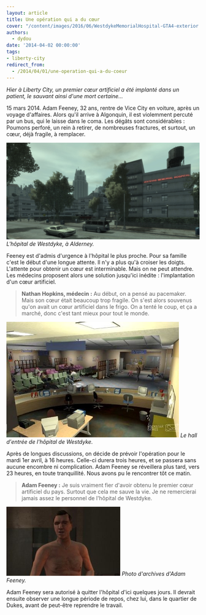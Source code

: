 ```yaml
---
layout: article
title: Une opération qui a du cœur
cover: "/content/images/2016/06/WestdykeMemorialHospital-GTA4-exterior.jpg"
authors:
  - dydou
date: '2014-04-02 00:00:00'
tags:
- liberty-city
redirect_from:
  - /2014/04/01/une-operation-qui-a-du-coeur
---
```


_Hier à Liberty City, un premier cœur artificiel a été implanté dans un patient, le sauvant ainsi d'une mort certaine..._

15 mars 2014. Adam Feeney, 32 ans, rentre de Vice City en voiture, après un voyage d'affaires. Alors qu'il arrive à Algonquin, il est violemment percuté par un bus, qui le laisse dans le coma. Les dégâts sont considérables : Poumons perforé, un rein à retirer, de nombreuses fractures, et surtout, un cœur, déjà fragile, à remplacer.

![L'hôpital de Westdyke, à Alderney.](/content/images/2016/06/WestdykeMemorialHospital-GTA4-exterior_0.jpg)
_L'hôpital de Westdyke, à Alderney._

Feeney est d'admis d'urgence à l'hôpital le plus proche. Pour sa famille c'est le début d'une longue attente. Il n'y a plus qu'à croiser les doigts. L'attente pour obtenir un cœur est interminable. Mais on ne peut attendre. Les médecins proposent alors une solution jusqu'ici inédite : l'implantation d'un cœur artificiel.

> **Nathan Hopkins, médecin :** Au début, on a pensé au pacemaker. Mais son cœur était beaucoup trop fragile. On s'est alors souvenus qu'on avait un cœur artificiel dans le frigo. On a tenté le coup, et ça a marché, donc c'est tant mieux pour tout le monde.

![Le hall d'entrée de l'hôpital de Westdyke.](/content/images/2016/06/Hopital.jpg)
_Le hall d'entrée de l'hôpital de Westdyke._

Après de longues discussions, on décide de prévoir l'opération pour le mardi 1er avril, à 16 heures. Celle-ci durera trois heures, et se passera sans aucune encombre ni complication. Adam Feeney se réveillera plus tard, vers 23 heures, en toute tranquillité. Nous avons pu le rencontrer tôt ce matin.

> **Adam Feeney :** Je suis vraiment fier d'avoir obtenu le premier cœur artificiel du pays. Surtout que cela me sauve la vie. Je ne remercierai jamais assez le personnel de l'hôpital de Westdyke.

![Photo d'archives d'Adam Feeney.](/content/images/2016/06/Feeney.jpg)
_Photo d'archives d'Adam Feeney._

Adam Feeney sera autorisé à quitter l'hôpital d'ici quelques jours. Il devrait ensuite observer une longue période de repos, chez lui, dans le quartier de Dukes, avant de peut-être reprendre le travail.
